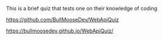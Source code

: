 This is a brief quiz that tests one on their knowledge of coding

https://github.com/BullMooseDev/WebApiQuiz

https://bullmoosedev.github.io/WebApiQuiz/